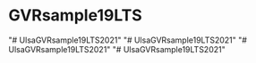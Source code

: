 # GVRsample19LTS
"# UlsaGVRsample19LTS2021" 
"# UlsaGVRsample19LTS2021" 
"# UlsaGVRsample19LTS2021" 
"# UlsaGVRsample19LTS2021" 

